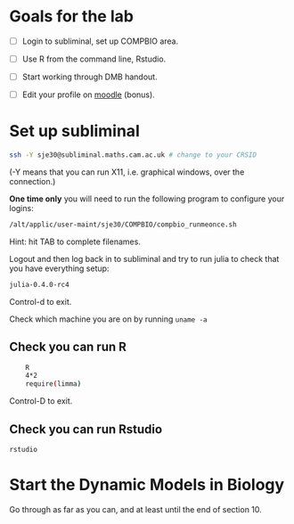 
# Goals for the lab

- [ ] Login to subliminal, set up COMPBIO area.
- [ ] Use R from the command line, Rstudio.
- [ ] Start working through DMB handout.
- [ ] Edit your profile on [moodle](http://vle.cam.ac.uk) (bonus).


# Set up subliminal

```sh
ssh -Y sje30@subliminal.maths.cam.ac.uk # change to your CRSID
```

(-Y means that you can run X11, i.e. graphical windows, over the connection.)

**One time only** you will need to run the following program to configure
your logins:

```sh
/alt/applic/user-maint/sje30/COMPBIO/compbio_runmeonce.sh
```

Hint: hit TAB to complete filenames.

Logout and then log back in to subliminal and try to run julia to
check that you have everything setup:

```sh
julia-0.4.0-rc4
```

Control-d to exit.

Check which machine you are on by running `uname -a`

## Check you can run R

```sh
    R
    4*2
    require(limma)
```


Control-D to exit.

## Check you can run Rstudio

    rstudio



# Start the Dynamic Models in Biology

Go through as far as you can, and at least until the end of section 10.



